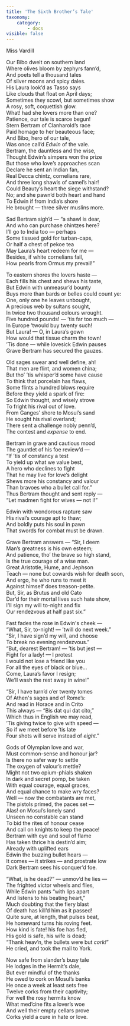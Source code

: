 ```yaml
---
title: 'The Sixth Brother’s Tale'
taxonomy:
    category:
        - docs
visible: false
---
```


<div class="author">Miss Vardill</div>

Our Bibo dwelt on southern land    
Where olives bloom by zephyrs fann’d,    
And poets tell a thousand tales    
Of silver moons and spicy dales.    
His Laura look’d as Tasso says    
Like clouds that float on April days;    
Sometimes they scowl, but sometimes show    
A rosy, soft, coquettish glow.    
What! had she lovers more than one?    
Patience, our tale is scarce begun!    
Stern Bertram of Clanharold’s race    
Paid homage to her beauteous face;    
And Bibo, hero of our tale,    
Was once call’d *Edwin* of the vale.    
Bertram, the dauntless and the wise,    
Thought Edwin’s simpers won the prize    
But those who love’s approaches scan    
Declare he sent an Indian fan,    
Real Decca chintz, cornelians rare,    
And three long shawls of camel’s hair!    
Could Beauty’s heart the siege withstand?    
No; and she pawn’d both heart and hand    
To Edwin if from India’s shore    
He brought — three silver muslins more.    
  
Sad Bertram sigh’d — “a shawl is dear,    
And who can purchase chintzes here?    
I’ll go to India too — perhaps    
Some tissued gold for turban-caps,    
Or half a chest of pekoe tea    
May Laura’s heart redeem for me —    
Besides, if white cornelians fail,    
How pearls from Ormus my prevail!”  

To eastern shores the lovers haste —    
Each fills his chest and shews his taste,    
But Edwin with unmeasur’d bounty    
Buys more than bards or belles could count ye:    
One, only one he leaves unbought,    
A precious web by sultans sought,    
In twice two thousand colours wrought.    
Five hundred pounds! — ’tis far too much —    
In Europe ’twould buy twenty such!    
But Laura! — O, in Laura’s gown    
How would that tissue charm the town!    
’Tis done — while lovesick Edwin pauses    
Grave Bertram has secured the gauzes.     
    
Old sages swear and well define, ah!  
That men are flint, and women china;  
But tho’ ’tis whisper’d some have cause  
To think that porcelain has flaws,  
Some flints a hundred blows require  
Before they yield a spark of fire:  
So Edwin thought, and wisely strove  
To fright his rival out of love.  
From Ganges’ shore to Mosul’s sand  
He sought his rival overland;  
There sent a challenge nobly penn’d,  
The contest and *expense* to end.   
		  
Bertram in grave and cautious mood  
The gauntlet of his foe review’d —  
“If ’tis of constancy a test  
To yield up what we value best,  
A hero who declines to fight  
That he may live for love’s delight  
Shews more his constancy and valour  
Than bravoes who a bullet call for.”  
Thus Bertram thought and sent reply —  
“Let madmen fight for wives — not I!”   

Edwin with wondorous rapture saw  
His rival’s courage apt to thaw;  
And boldly puts his soul in pawn  
That swords for combat must be drawn.  

Grave Bertram answers — “Sir, I deem  
Man’s greatness is his own esteem;  
And patience, tho’ the brave so high stand,  
Is the true courage of a wise man.  
Great Aristotle, Hume, and Jephson  
Teach — none but cowards wish for death soon,  
And ergo, he who runs to meet it  
Against himself does treason-petite.  
But, Sir, as Brutus and old Cato  
Dar’d for their mortal lives such hate show,  
I'll sign my will to-night and fix  
Our rendezvous at half past six.”  

Fast fades the rose in Edwin's cheek —  
“What, Sir, to-night! — ’twill do next week.”  
“Sir, I have sign’d my will, and choose  
To break no evening rendezvous.”  
“But, dearest Bertram! — ’tis but jest —  
Fight for a lady! — I protest  
I would not lose a friend like you  
For all the eyes of black or blue...  
Come, Laura’s favor I resign;  
We’ll wash the rest away in wine!”  

“Sir, I have turn’d o’er twenty tomes  
Of Athen's sages and of Rome’s:  
And read in Horace and in Crito  
This always — “Bis dat qui dat cito,”  
Which thus in English we may read,  
’Tis giving twice to give with speed —  
So if we meet before ’tis late  
Four shots will serve instead of *eight*.”   
		  
Gods of Olympian love and war,  
Must common-sense and honour jar?  
Is there no safer way to settle  
The oxygen of valour’s mettle?  
Might not two opium-phials shaken  
In dark and secret pomp, be taken  
With equal courage, equal graces,  
And equal chance to make wry faces?  
Well — now the combatants are met,  
The pistols primed, the paces set —  
Alas! on Mosul’s lonely sand  
Unseen no constable can stand  
To bid the rites of honour cease  
And call on knights to keep the peace!  
Bertram with eye and soul of flame  
Has taken thrice his destin’d aim;  
Already with uplifted ears  
Edwin the buzzing bullet hears —  
It comes — it strikes — and prostrate low  
Dark Bertram sees his conquer’d foe.   
 
“What, is he dead?” — unmov’d he lies —  
The frighted victor wheels and flies,  
While Edwin pants “with lips apart  
And listens to his beating heart,”  
Much doubting that the fiery blast  
Of death has kill’d him as it passed!  
Quite sure, at length, that pulses beat,  
He homeward turns his roving feet.  
How kind is fate! his foe has fled,  
His gold is safe, his wife is dead;  
“Thank heav’n, the bullets were but *cork!*”  
He cried, and took the mail to York.  

Now safe from slander’s busy tale  
He lodges in the Hermit’s dale,  
But ever mindful of the thanks  
He owed to cork on Mosul’s banks  
He once a week at least sets free  
Twelve corks from their captivity;   
For well the rosy hermits know  
What med’cine fits a lover’s woe  
And well their empty cellars prove  
Corks yield a cure in hate or love. 
